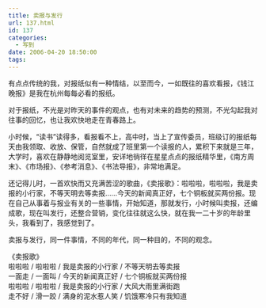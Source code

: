 ```yaml
---
title: 卖报与发行
url: 137.html
id: 137
categories:
  - 写到
date: 2006-04-20 18:50:00
tags:
---
```


有点点传统的我，对报纸似有一种情结，以至而今，一如既往的喜欢看报，《钱江晚报》是我在杭州每每必看的报纸。  
  
对于报纸，不光是对昨天的事件的观点，也有对未来的趋势的预测，不光勾起我对往事的回忆，也让我欢快地走在青春路上。  
  
小时候，“读书”读得多，看报看不上，高中时，当上了宣传委员，班级订的报纸每天由我领取、收放、保管，自然就成了班里第一个读报的人，累积下来就是三年， 大学时，喜欢在静静地阅览室里，安详地徜徉在星星点点的报纸精华里，《南方周末》、《市场报》、《参考消息》、《书法导报》，非常地满足。  
  
还记得儿时，一首欢快而又充满苦涩的歌曲，《卖报歌》：啦啦啦，啦啦啦，我是卖报的小行家，不等天明去等卖报……今天的新闻真正好，七个铜板就买两份报。现 在自己从事着与报业有关的一些事情，开始知道，那就发行，小时候叫卖报，还编成歌，现在叫发行，还整合营销，变化往往就这么快，就在我一二十岁的年龄里 头，我看到了，我感觉到了。  
  
卖报与发行，同一件事情，不同的年代，同一种目的，不同的观念。  
  
《卖报歌》  
啦啦啦 / 啦啦啦 / 我是卖报的小行家 / 不等天明去等卖报  
一面走 / 一面叫 / 今天的新闻真正好 / 七个铜板就买两份报  
啦啦啦 / 啦啦啦 / 我是卖报的小行家 / 大风大雨里满街跑  
走不好 / 滑一跤 / 满身的泥水惹人笑 / 饥饿寒冷只有我知道